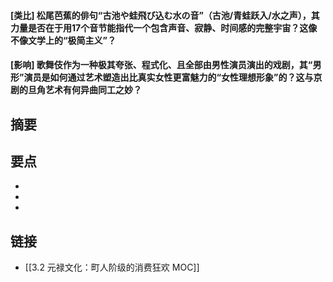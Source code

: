 #### [类比] 松尾芭蕉的俳句“古池や蛙飛び込む水の音”（古池/青蛙跃入/水之声），其力量是否在于用17个音节能指代一个包含声音、寂静、时间感的完整宇宙？这像不像文学上的“极简主义”？


#### [影响] 歌舞伎作为一种极其夸张、程式化、且全部由男性演员演出的戏剧，其“男形”演员是如何通过艺术塑造出比真实女性更富魅力的“女性理想形象”的？这与京剧的旦角艺术有何异曲同工之妙？


## 摘要


## 要点

- 
- 
- 

## 链接

- [[3.2 元禄文化：町人阶级的消费狂欢 MOC]]
